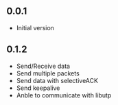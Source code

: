 ## 0.0.1

- Initial version

## 0.1.2

- Send/Receive data
- Send multiple packets
- Send data with selectiveACK
- Send keepalive
- Anble to communicate with libutp